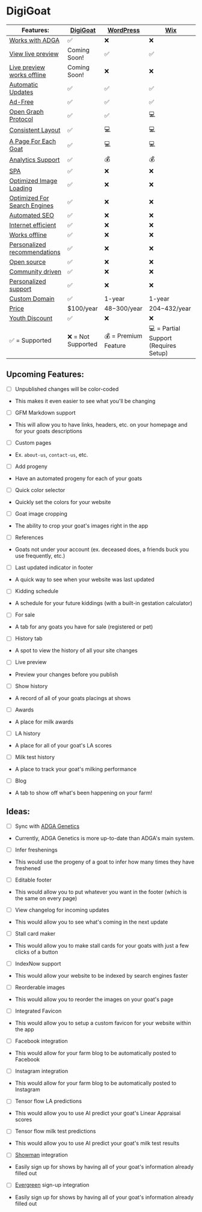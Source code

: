 
# DigiGoat
| Features: | [DigiGoat](https://github.com/DigiGoat) | [WordPress](https://wordpress.com/pricing/) | [Wix](https://www.wix.com/plans) |
| --- | --- | --- | --- |
| [Works with ADGA](./features/README.md#works-with-adga) | :white_check_mark: | :x: | :x: |
| [View live preview](./features/README.md#view-live-preview) | Coming Soon! | :white_check_mark: | :white_check_mark: |
| [Live preview works offline](./features/README.md#live-preview-works-offline) | Coming Soon! | :x: | :x: |
| [Automatic Updates](./features/README.md#automatic-updates) | :white_check_mark: | :white_check_mark: | :white_check_mark: |
| [Ad-Free](./features/README.md#ad-free) | :white_check_mark: | :white_check_mark: | :white_check_mark: |
| [Open Graph Protocol](./features/README.md#open-graph-protocol) | :white_check_mark: | :white_check_mark: | :computer: |
| [Consistent Layout](./features/README.md#consistent-layout) | :white_check_mark: | :computer: | :computer: |
| [A Page For Each Goat](./features/README.md#a-page-for-each-goat) | :white_check_mark: | :computer: | :computer: |
| [Analytics Support](./features/README.md#analytics-support) | :white_check_mark: | :moneybag: | :moneybag: |
| [SPA](./features/README.md#spa) | :white_check_mark: | :x: | :x: |
| [Optimized Image Loading](./features/README.md#optimized-image-loading) | :white_check_mark: | :x: | :x: |
| [Optimized For Search Engines](./features/README.md#optimized-for-search-engines) | :white_check_mark: | :x: | :x: |
| [Automated SEO](./features/README.md#automated-seo) | :white_check_mark: | :x: | :x: |
| [Internet efficient](./features/README.md#internet-efficient) | :white_check_mark: | :x: | :x: |
| [Works offline](./features/README.md#works-offline) | :white_check_mark: | :x: | :x: |
| [Personalized recommendations](./features/README.md#personalized-recommendations) | :white_check_mark: | :x: | :x: |
| [Open source](./features/README.md#open-source) | :white_check_mark: | :x: | :x: |
| [Community driven](./features/README.md#community-driven) | :white_check_mark: | :x: | :x: |
| [Personalized support](./features/README.md#personalized-support) | :white_check_mark: | :x: | :x: |
| [Custom Domain](./features/README.md#custom-domain) | :white_check_mark: | 1-year | 1-year |
| [Price](./features/README.md#price) | $100/year | $48-$300/year | $204-$432/year |
| [Youth Discount](./features/README.md#youth-discount) | :white_check_mark: | :x: | :x: |
| :white_check_mark: = Supported | :x: = Not Supported | :moneybag: = Premium Feature | :computer: = Partial Support (Requires Setup) |

## Upcoming Features:
- [ ] Unpublished changes will be color-coded
- This makes it even easier to see what you'll be changing
- [ ] GFM Markdown support
- This will allow you to have links, headers, etc. on your homepage and for your goats descriptions
- [ ] Custom pages
- Ex. `about-us`, `contact-us`, etc.
- [ ] Add progeny
- Have an automated progeny for each of your goats
- [ ] Quick color selector
- Quickly set the colors for your website
- [ ] Goat image cropping
- The ability to crop your goat's images right in the app
- [ ] References
- Goats not under your account (ex. deceased does, a friends buck you use frequently, etc.)
- [ ] Last updated indicator in footer
- A quick way to see when your website was last updated
- [ ] Kidding schedule
- A schedule for your future kiddings (with a built-in gestation calculator)
- [ ] For sale
- A tab for any goats you have for sale (registered or pet)
- [ ] History tab
- A spot to view the history of all your site changes
- [ ] Live preview
- Preview your changes before you publish
- [ ] Show history
- A record of all of your goats placings at shows
- [ ] Awards
- A place for milk awards
- [ ] LA history
- A place for all of your goat's LA scores
- [ ] Milk test history
- A place to track your goat's milking performance
- [ ] Blog
- A tab to show off what's been happening on your farm!

## Ideas:
- [ ] Sync with [ADGA Genetics](https://genetics.adga.org/)
- Currently, ADGA Genetics is more up-to-date than ADGA's main system.
- [ ] Infer freshenings
- This would use the progeny of a goat to infer how many times they have freshened
- [ ] Editable footer
- This would allow you to put whatever you want in the footer (which is the same on every page)
- [ ] View changelog for incoming updates
- This would allow you to see what's coming in the next update
- [ ] Stall card maker
- This would allow you to make stall cards for your goats with just a few clicks of a button
- [ ] IndexNow support
- This would allow your website to be indexed by search engines faster
- [ ] Reorderable images
- This would allow you to reorder the images on your goat's page
- [ ] Integrated Favicon
- This would allow you to setup a custom favicon for your website within the app
- [ ] Facebook integration
- This would allow for your farm blog to be automatically posted to Facebook
- [ ] Instagram integration
- This would allow for your farm blog to be automatically posted to Instagram
- [ ] Tensor flow LA predictions
- This would allow you to use AI predict your goat's Linear Appraisal scores
- [ ] Tensor flow milk test predictions
- This would allow you to use AI predict your goat's milk test results
- [ ] [Showman](https://www.showman.app/) integration
- Easily sign up for shows by having all of your goat's information already filled out
- [ ] [Evergreen](https://egreen.fairwire.com/) sign-up integration
- Easily sign up for shows by having all of your goat's information already filled out